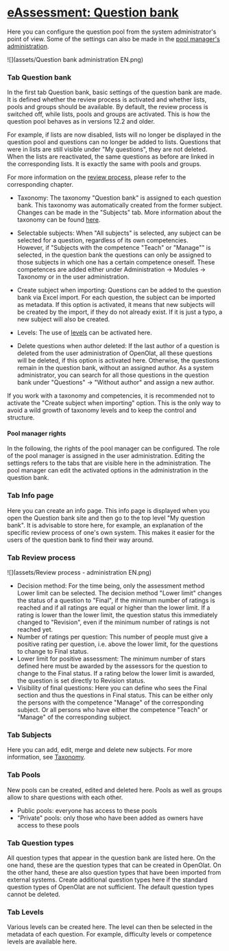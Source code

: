 #  [eAssessment: Question bank](eAssessment%EF%B9%95+Question+bank.html)

Here you can configure the question pool from the system administrator's point
of view. Some of the settings can also be made in the [pool manager's
administration](Question+Bank+Administration.html).

![](assets/Question bank administration EN.png)

### Tab Question bank

In the first tab Question bank, basic settings of the question bank are made.
It is defined whether the review process is activated and whether lists, pools
and groups should be available. By default, the review process is switched
off, while lists, pools and groups are activated. This is how the question
pool behaves as in versions 12.2 and older.

For example, if lists are now disabled, lists will no longer be displayed in
the question pool and questions can no longer be added to lists. Questions
that were in lists are still visible under "My questions", they are not
deleted. When the lists are reactivated, the same questions as before are
linked in the corresponding lists. It is exactly the same with pools and
groups.

For more information on the [review
process](Question+Bank+Review+Process.html), please refer to the corresponding
chapter.

  * Taxonomy: The taxonomy "Question bank" is assigned to each question bank. This taxonomy was automatically created from the former subject. Changes can be made in the "Subjects" tab. More information about the taxonomy can be found [here](Modules%EF%B9%95+Taxonomy.html).
  * Selectable subjects: When "All subjects" is selected, any subject can be selected for a question, regardless of its own competencies.   
However, if "Subjects with the competence "Teach" or "Manage"" is selected, in
the question bank the questions can only be assigned to those subjects in
which one has a certain competence oneself. These competences are added either
under Administration → Modules → Taxonomy or in the user administration.

  * Create subject when importing: Questions can be added to the question bank via Excel import. For each question, the subject can be imported as metadata. If this option is activated, it means that new subjects will be created by the import, if they do not already exist. If it is just a typo, a new subject will also be created.
  * Levels: The use of [levels](Question+Bank+Administration.html) can be activated here.
  * Delete questions when author deleted: If the last author of a question is deleted from the user administration of OpenOlat, all these questions will be deleted, if this option is activated here. Otherwise, the questions remain in the question bank, without an assigned author. As a system administrator, you can search for all those questions in the question bank under "Questions" → "Without author" and assign a new author.

If you work with a taxonomy and competencies, it is recommended not to
activate the "Create subject when importing" option. This is the only way to
avoid a wild growth of taxonomy levels and to keep the control and structure.

#### Pool manager rights

In the following, the rights of the pool manager can be configured. The role
of the pool manager is assigned in the user administration. Editing the
settings refers to the tabs that are visible here in the administration. The
pool manager can edit the activated options in the administration in the
question bank.

### Tab Info page

Here you can create an info page. This info page is displayed when you open
the Question bank site and then go to the top level "My question bank". It is
advisable to store here, for example, an explanation of the specific review
process of one's own system. This makes it easier for the users of the
question bank to find their way around.

### Tab Review process

![](assets/Review process - administration EN.png)

  * Decision method: For the time being, only the assessment method Lower limit can be selected. The decision method "Lower limit" changes the status of a question to "Final", if the minimum number of ratings is reached and if all ratings are equal or higher than the lower limit. If a rating is lower than the lower limit, the question status this immediately changed to "Revision", even if the minimum number of ratings is not reached yet.
  * Number of ratings per question: This number of people must give a positive rating per question, i.e. above the lower limit, for the questions to change to Final status.
  * Lower limit for positive assessment: The minimum number of stars defined here must be awarded by the assessors for the question to change to the Final status. If a rating below the lower limit is awarded, the question is set directly to Revision status. 
  * Visibility of final questions: Here you can define who sees the Final section and thus the questions in Final status. This can be either only the persons with the competence "Manage" of the corresponding subject. Or all persons who have either the competence "Teach" or "Manage" of the corresponding subject.

### Tab Subjects

Here you can add, edit, merge and delete new subjects. For more information,
see [Taxonomy](Modules%EF%B9%95+Taxonomy.html).

### Tab Pools

New pools can be created, edited and deleted here. Pools as well as groups
allow to share questions with each other.

  * Public pools: everyone has access to these pools
  * "Private" pools: only those who have been added as owners have access to these pools

### Tab Question types

All question types that appear in the question bank are listed here. On the
one hand, these are the question types that can be created in OpenOlat. On the
other hand, these are also question types that have been imported from
external systems. Create additional question types here if the standard
question types of OpenOlat are not sufficient. The default question types
cannot be deleted.

### Tab Levels

Various levels can be created here. The level can then be selected in the
metadata of each question. For example, difficulty levels or competence levels
are available here.

  

